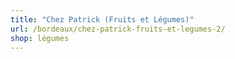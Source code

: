 ```yaml
---
title: "Chez Patrick (Fruits et Légumes)"
url: /bordeaux/chez-patrick-fruits-et-legumes-2/
shop: légumes
---
```

